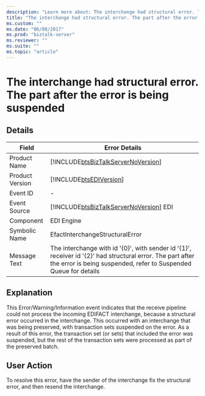 ```yaml
---
description: "Learn more about: The interchange had structural error. The part after the error is being suspended"
title: "The interchange had structural error. The part after the error is being suspended"
ms.custom: ""
ms.date: "06/08/2017"
ms.prod: "biztalk-server"
ms.reviewer: ""
ms.suite: ""
ms.topic: "article"
---
```

# The interchange had structural error. The part after the error is being suspended
## Details  
  
|    Field             |    Error Details                                                                                                                                                                            |
|-----------------|--------------------------------------------------------------------------------------------------------------------------------------------------------------------------------|
|  Product Name   |                                               [!INCLUDE[btsBizTalkServerNoVersion](../includes/btsbiztalkservernoversion-md.md)]                                               |
| Product Version |                                                           [!INCLUDE[btsEDIVersion](../includes/btsediversion-md.md)]                                                           |
|    Event ID     |                                                                                       -                                                                                        |
|  Event Source   |                                             [!INCLUDE[btsBizTalkServerNoVersion](../includes/btsbiztalkservernoversion-md.md)] EDI                                             |
|    Component    |                                                                                   EDI Engine                                                                                   |
|  Symbolic Name  |                                                                        EfactInterchangeStructuralError                                                                         |
|  Message Text   | The interchange with id '{0}', with sender id '{1}', receiver id '{2}' had structural error. The part after the error is being suspended, refer to Suspended Queue for details |
  
## Explanation  
 This Error/Warning/Information event indicates that the receive pipeline could not process the incoming EDIFACT interchange, because a structural error occurred in the interchange. This occurred with an interchange that was being preserved, with transaction sets suspended on the error. As a result of this error, the transaction set (or sets) that included the error was suspended, but the rest of the transaction sets were processed as part of the preserved batch.  
  
## User Action  
 To resolve this error, have the sender of the interchange fix the structural error, and then resend the interchange.
